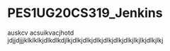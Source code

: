 # PES1UG20CS319_Jenkins

auskcv
acsuikvacjhotd jdjjdjjjklklklkjdlkdlkdjlkjdlkjdlkjdlkjdlkjdlkjdlkjlkjlkjdlkjlkj